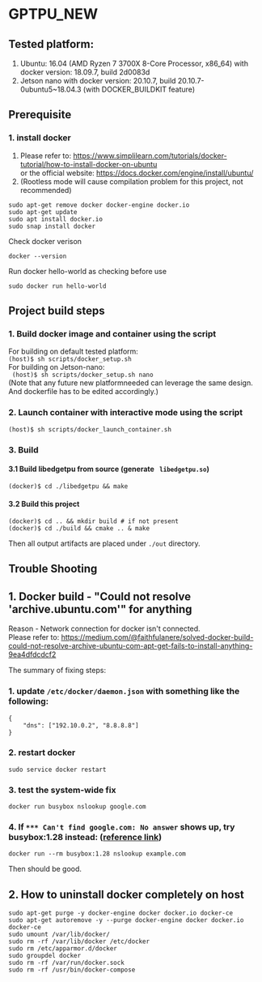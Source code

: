 # GPTPU_NEW

## Tested platform: 
1. Ubuntu: 16.04 (AMD Ryzen 7 3700X 8-Core Processor, x86_64) with docker version: 18.09.7, build 2d0083d
2. Jetson nano with docker version: 20.10.7, build 20.10.7-0ubuntu5~18.04.3 (with DOCKER_BUILDKIT feature)

## Prerequisite 
### 1. install docker
1. Please refer to: https://www.simplilearn.com/tutorials/docker-tutorial/how-to-install-docker-on-ubuntu \
or the official website: https://docs.docker.com/engine/install/ubuntu/ 
2. (Rootless mode will cause compilation problem for this project, not recommended)

```
sudo apt-get remove docker docker-engine docker.io
sudo apt-get update
sudo apt install docker.io
sudo snap install docker
```

Check docker verison
```
docker --version
```
Run docker hello-world as checking before use
```
sudo docker run hello-world
```

## Project build steps
### 1. Build docker image and container using the script
For building on default tested platform: \
```(host)$ sh scripts/docker_setup.sh``` \
For building on Jetson-nano: \
``` (host)$ sh scripts/docker_setup.sh nano``` \
(Note that any future new platformneeded can leverage the same design. And dockerfile has to be edited accordingly.)

### 2. Launch container with interactive mode using the script
```(host)$ sh scripts/docker_launch_container.sh ```

### 3. Build
#### 3.1 Build libedgetpu from source (generate ``` libedgetpu.so```)
```(docker)$ cd ./libedgetpu && make ```

#### 3.2 Build this project
```
(docker)$ cd .. && mkdir build # if not present
(docker)$ cd ./build && cmake .. & make
```
Then all output artifacts are placed under ```./out``` directory.

## Trouble Shooting

## 1. Docker build - "Could not resolve 'archive.ubuntu.com'" for anything

Reason - Network connection for docker isn't connected. \
Please refer to: https://medium.com/@faithfulanere/solved-docker-build-could-not-resolve-archive-ubuntu-com-apt-get-fails-to-install-anything-9ea4dfdcdcf2

The summary of fixing steps:
### 1. update ```/etc/docker/daemon.json``` with something like the following:
```
{
    "dns": ["192.10.0.2", "8.8.8.8"]
}
```
### 2. restart docker
```
sudo service docker restart
```
### 3. test the system-wide fix
```
docker run busybox nslookup google.com
```
### 4. If ```*** Can't find google.com: No answer``` shows up, try busybox:1.28 instead: ([reference link](https://stackoverflow.com/questions/52663711/how-should-i-interpret-a-cant-find-from-nslookup-inside-a-docker-busybox-c))
```
docker run --rm busybox:1.28 nslookup example.com
```
Then should be good.

## 2. How to uninstall docker completely on host
```
sudo apt-get purge -y docker-engine docker docker.io docker-ce  
sudo apt-get autoremove -y --purge docker-engine docker docker.io docker-ce  
sudo umount /var/lib/docker/
sudo rm -rf /var/lib/docker /etc/docker
sudo rm /etc/apparmor.d/docker
sudo groupdel docker
sudo rm -rf /var/run/docker.sock
sudo rm -rf /usr/bin/docker-compose
```
